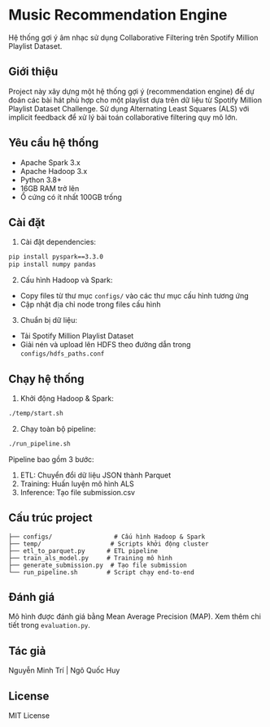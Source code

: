 # Music Recommendation Engine

Hệ thống gợi ý âm nhạc sử dụng Collaborative Filtering trên Spotify Million Playlist Dataset.

## Giới thiệu

Project này xây dựng một hệ thống gợi ý (recommendation engine) để dự đoán các bài hát phù hợp cho một playlist dựa trên dữ liệu từ Spotify Million Playlist Dataset Challenge. Sử dụng Alternating Least Squares (ALS) với implicit feedback để xử lý bài toán collaborative filtering quy mô lớn.

## Yêu cầu hệ thống

- Apache Spark 3.x
- Apache Hadoop 3.x
- Python 3.8+
- 16GB RAM trở lên
- Ổ cứng có ít nhất 100GB trống

## Cài đặt

1. Cài đặt dependencies:
```bash
pip install pyspark==3.3.0
pip install numpy pandas
```

2. Cấu hình Hadoop và Spark:
- Copy files từ thư mục `configs/` vào các thư mục cấu hình tương ứng
- Cập nhật địa chỉ node trong files cấu hình

3. Chuẩn bị dữ liệu:
- Tải Spotify Million Playlist Dataset
- Giải nén và upload lên HDFS theo đường dẫn trong `configs/hdfs_paths.conf`

## Chạy hệ thống

1. Khởi động Hadoop & Spark:
```bash
./temp/start.sh
```

2. Chạy toàn bộ pipeline:
```bash
./run_pipeline.sh
```

Pipeline bao gồm 3 bước:
1. ETL: Chuyển đổi dữ liệu JSON thành Parquet
2. Training: Huấn luyện mô hình ALS
3. Inference: Tạo file submission.csv

## Cấu trúc project

```
├── configs/                 # Cấu hình Hadoop & Spark
├── temp/                   # Scripts khởi động cluster
├── etl_to_parquet.py      # ETL pipeline
├── train_als_model.py     # Training mô hình
├── generate_submission.py  # Tạo file submission
└── run_pipeline.sh        # Script chạy end-to-end
```

## Đánh giá

Mô hình được đánh giá bằng Mean Average Precision (MAP). Xem thêm chi tiết trong `evaluation.py`.

## Tác giả

Nguyễn Minh Trí | Ngô Quốc Huy

## License

MIT License
